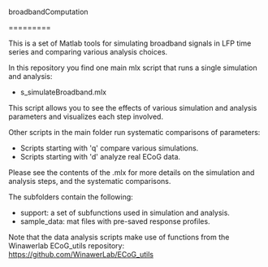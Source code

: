 broadbandComputation

=========

This is a set of Matlab tools for simulating broadband signals in LFP time series and comparing various analysis choices.

In this repository you find one main mlx script that runs a single simulation and analysis:

* s_simulateBroadband.mlx

This script allows you to see the effects of various simulation and analysis parameters and visualizes each step involved.

Other scripts in the main folder run systematic comparisons of parameters: 

* Scripts starting with 'q' compare various simulations. 
* Scripts starting with 'd' analyze real ECoG data.

Please see the contents of the .mlx for more details on the simulation and analysis steps, and the systematic comparisons.

The subfolders contain the following:
* support: a set of subfunctions used in simulation and analysis.
* sample_data: mat files with pre-saved response profiles. 

Note that the data analysis scripts make use of functions from the Winawerlab ECoG_utils repository:
https://github.com/WinawerLab/ECoG_utils
